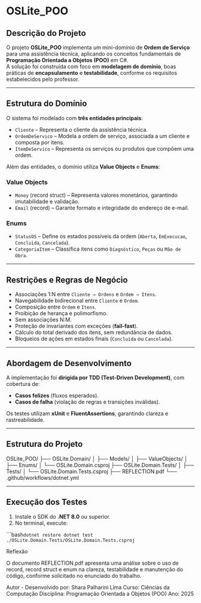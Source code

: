# OSLite_POO


## Descrição do Projeto

O projeto **OSLite_POO** implementa um mini-domínio de **Ordem de Serviço** para uma assistência técnica, aplicando os conceitos fundamentais de **Programação Orientada a Objetos (POO)** em C#.  
A solução foi construída com foco em **modelagem de domínio**, boas práticas de **encapsulamento** e **testabilidade**, conforme os requisitos estabelecidos pelo professor.

---

## Estrutura do Domínio

O sistema foi modelado com **três entidades principais**:

- `Cliente` – Representa o cliente da assistência técnica.
- `OrdemDeServico` – Modela a ordem de serviço, associada a um cliente e composta por itens.
- `ItemDeServico` – Representa os serviços ou produtos que compõem uma ordem.

Além das entidades, o domínio utiliza **Value Objects** e **Enums**:

### Value Objects

- `Money` (record struct) – Representa valores monetários, garantindo imutabilidade e validação.
- `Email` (record) – Garante formato e integridade do endereço de e-mail.

### Enums

- `StatusOS` – Define os estados possíveis da ordem (`Aberta`, `EmExecucao`, `Concluida`, `Cancelada`).
- `CategoriaItem` – Classifica itens como `Diagnóstico`, `Peças` ou `Mão de Obra`.

---

## Restrições e Regras de Negócio

- Associações 1:N entre `Cliente → Ordens` e `Ordem → Itens`.
- Navegabilidade bidirecional entre `Cliente` e `Ordem`.
- Composição entre `Ordem` e `Itens`.
- Proibição de herança e polimorfismo.
- Sem associações N:M.
- Proteção de invariantes com exceções (**fail-fast**).
- Cálculo do total derivado dos itens, sem redundância de dados.
- Bloqueios de ações em estados finais (`Concluída` ou `Cancelada`).

---

## Abordagem de Desenvolvimento

A implementação foi **dirigida por TDD (Test-Driven Development)**, com cobertura de:

- **Casos felizes** (fluxos esperados).
- **Casos de falha** (violação de regras e transições inválidas).

Os testes utilizam **xUnit** e **FluentAssertions**, garantindo clareza e rastreabilidade.

---

## Estrutura do Projeto

OSLite_POO/
├── OSLite.Domain/
│ ├── Models/
│ ├── ValueObjects/
│ ├── Enums/
│ └── OSLite.Domain.csproj
├── OSLite.Domain.Tests/
│ ├── Tests/
│ └── OSLite.Domain.Tests.csproj
├── REFLECTION.pdf
└── .github/workflows/dotnet.yml


---

## Execução dos Testes

1. Instale o SDK do **.NET 8.0** ou superior.
2. No terminal, execute:

```bash``
dotnet restore
dotnet test ./OSLite.Domain.Tests/OSLite.Domain.Tests.csproj
``

Reflexão

O documento REFLECTION.pdf apresenta uma análise sobre o uso de record, record struct e enum na clareza, testabilidade e manutenção do código, conforme solicitado no enunciado do trabalho.

Autor - Desenvolvido por: Shara Palharini Lima
Curso: Ciências da Computação
Disciplina: Programação Orientada a Objetos (POO)
Ano: 2025
